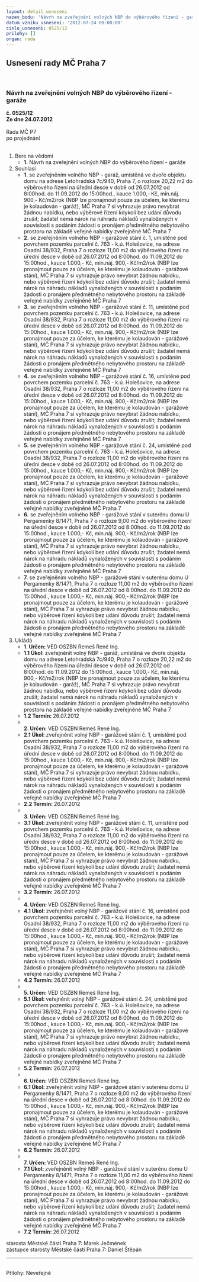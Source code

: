 ```yaml
---
layout: detail_usneseni
nazev_bodu: 'Návrh na zveřejnění volných NBP do výběrového řízení - garáže '
datum_vzniku_usneseni: '2012-07-24 00:00:00'
cislo_usneseni: 0525/12
prilohy: []
organ: rada
---
```

<div id="ucUsn_pList" class="usn">
	<span><h2>Usnesení rady MČ Praha 7 </h2>
<br></span><div class="standBody">
<span><h3>Návrh na zveřejnění volných NBP do výběrového řízení - garáže </h3></span><div class="center">
		<strong>č. 0525/12</strong><br>
	</div>
<div class="center">
		<strong>Ze dne 24.07.2012</strong><br><br>
	</div>Rada MČ P7<br> po projednání<br><br><ol>
<li>Bere na vědomí<ul><li>
<strong>1.</strong> Návrh na zveřejnění volných NBP do výběrového řízení - garáže </li></ul>
</li>
<li>Souhlasí<ul>
<li>
<strong>1.</strong> se zveřejněním volného NBP - garáž, umístěná ve dvoře objektu domu na adrese Letohradská 7c/940, Praha 7,  o rozloze 20,22 m2 do výběrového řízení na úřední desce v době od 26.07.2012 od 8:00hod. do 11.09.2012 do 15:00hod., kauce 1.000,- Kč, min.náj. 900,- Kč/m2/rok (NBP lze pronajmout pouze za účelem, ke kterému je kolaudován - garáž), MČ Praha 7 si vyhrazuje právo nevybrat žádnou nabídku, nebo výběrové řízení kdykoli bez udání důvodu zrušit; žadatel nemá nárok na náhradu nákladů vynaložených v souvislosti s podáním žádosti o pronájem předmětného nebytového prostoru na základě veřejné nabídky zveřejněné MČ Praha 7</li>
<li>
<strong>2.</strong> se zveřejněním volného NBP - garážové stání č. 1, umístěné pod povrchem pozemku parcelní č. 763 - k.ú. Holešovice, na adrese Osadní 38/932, Praha 7  o rozloze 11,00 m2 do výběrového řízení na úřední desce v době od 26.07.2012 od 8:00hod. do 11.09.2012 do 15:00hod., kauce 1.000,- Kč, min.náj. 900,- Kč/m2/rok (NBP lze pronajmout pouze za účelem, ke kterému je kolaudován - garážové stání), MČ Praha 7 si vyhrazuje právo nevybrat žádnou nabídku, nebo výběrové řízení kdykoli bez udání důvodu zrušit; žadatel nemá nárok na náhradu nákladů vynaložených v souvislosti s podáním žádosti o pronájem předmětného nebytového prostoru na základě veřejné nabídky zveřejněné MČ Praha 7</li>
<li>
<strong>3.</strong> se zveřejněním volného NBP - garážové stání č. 11, umístěné pod povrchem pozemku parcelní č. 763 - k.ú. Holešovice, na adrese Osadní 38/932, Praha 7  o rozloze 11,00 m2 do výběrového řízení na úřední desce v době od 26.07.2012 od 8:00hod. do 11.09.2012 do 15:00hod., kauce 1.000,- Kč, min.náj. 900,- Kč/m2/rok (NBP lze pronajmout pouze za účelem, ke kterému je kolaudován - garážové stání), MČ Praha 7 si vyhrazuje právo nevybrat žádnou nabídku, nebo výběrové řízení kdykoli bez udání důvodu zrušit; žadatel nemá nárok na náhradu nákladů vynaložených v souvislosti s podáním žádosti o pronájem předmětného nebytového prostoru na základě veřejné nabídky zveřejněné MČ Praha 7</li>
<li>
<strong>4.</strong> se zveřejněním volného NBP - garážové stání č. 16, umístěné pod povrchem pozemku parcelní č. 763 - k.ú. Holešovice, na adrese Osadní 38/932, Praha 7  o rozloze 11,00 m2 do výběrového řízení na úřední desce v době od 26.07.2012 od 8:00hod. do 11.09.2012 do 15:00hod., kauce 1.000,- Kč, min.náj. 900,- Kč/m2/rok (NBP lze pronajmout pouze za účelem, ke kterému je kolaudován - garážové stání), MČ Praha 7 si vyhrazuje právo nevybrat žádnou nabídku, nebo výběrové řízení kdykoli bez udání důvodu zrušit; žadatel nemá nárok na náhradu nákladů vynaložených v souvislosti s podáním žádosti o pronájem předmětného nebytového prostoru na základě veřejné nabídky zveřejněné MČ Praha 7</li>
<li>
<strong>5.</strong> se zveřejněním volného NBP - garážové stání č. 24, umístěné pod povrchem pozemku parcelní č. 763 - k.ú. Holešovice, na adrese Osadní 38/932, Praha 7  o rozloze 11,00 m2 do výběrového řízení na úřední desce v době od 26.07.2012 od 8:00hod. do 11.09.2012 do 15:00hod., kauce 1.000,- Kč, min.náj. 900,- Kč/m2/rok (NBP lze pronajmout pouze za účelem, ke kterému je kolaudován - garážové stání), MČ Praha 7 si vyhrazuje právo nevybrat žádnou nabídku, nebo výběrové řízení kdykoli bez udání důvodu zrušit; žadatel nemá nárok na náhradu nákladů vynaložených v souvislosti s podáním žádosti o pronájem předmětného nebytového prostoru na základě veřejné nabídky zveřejněné MČ Praha 7</li>
<li>
<strong>6.</strong> se zveřejněním volného NBP - garážové stání v suterénu domu U Pergamenky 8/1471, Praha 7  o rozloze 9,00 m2 do výběrového řízení na úřední desce v době od 26.07.2012 od 8:00hod. do 11.09.2012 do 15:00hod., kauce 1.000,- Kč, min.náj. 900,- Kč/m2/rok (NBP lze pronajmout pouze za účelem, ke kterému je kolaudován - garážové stání), MČ Praha 7 si vyhrazuje právo nevybrat žádnou nabídku, nebo výběrové řízení kdykoli bez udání důvodu zrušit; žadatel nemá nárok na náhradu nákladů vynaložených v souvislosti s podáním žádosti o pronájem předmětného nebytového prostoru na základě veřejné nabídky zveřejněné MČ Praha 7</li>
<li>
<strong>7.</strong> se zveřejněním volného NBP - garážové stání v suterénu domu U Pergamenky 8/1471, Praha 7  o rozloze 11,00 m2 do výběrového řízení na úřední desce v době od 26.07.2012 od 8:00hod. do 11.09.2012 do 15:00hod., kauce 1.000,- Kč, min.náj. 900,- Kč/m2/rok (NBP lze pronajmout pouze za účelem, ke kterému je kolaudován - garážové stání), MČ Praha 7 si vyhrazuje právo nevybrat žádnou nabídku, nebo výběrové řízení kdykoli bez udání důvodu zrušit; žadatel nemá nárok na náhradu nákladů vynaložených v souvislosti s podáním žádosti o pronájem předmětného nebytového prostoru na základě veřejné nabídky zveřejněné MČ Praha 7</li>
</ul>
</li>
<li>Ukládá<ul>
<li>
<strong>1. Určen: </strong>VED OSZBN Remeš René Ing.</li>
<li>
<strong>1.1 Úkol: </strong>zveřejněnit volný NBP - garáž, umístěná ve dvoře objektu domu na adrese Letohradská 7c/940, Praha 7  o rozloze 20,22 m2 do výběrového řízení na úřední desce v době od 26.07.2012 od 8:00hod. do 11.09.2012 do 15:00hod., kauce 1.000,- Kč, min.náj. 900,- Kč/m2/rok (NBP lze pronajmout pouze za účelem, ke kterému je kolaudován - garáž), MČ Praha 7 si vyhrazuje právo nevybrat žádnou nabídku, nebo výběrové řízení kdykoli bez udání důvodu zrušit; žadatel nemá nárok na náhradu nákladů vynaložených v souvislosti s podáním žádosti o pronájem předmětného nebytového prostoru na základě veřejné nabídky zveřejněné MČ Praha 7</li>
<li>
<strong>1.2 Termín: </strong>26.07.2012</li>
<li>
<strong><br>2. Určen: </strong>VED OSZBN Remeš René Ing.</li>
<li>
<strong>2.1 Úkol: </strong>zveřejněnit volný NBP - garážové stání č. 1, umístěné pod povrchem pozemku parcelní č. 763 - k.ú. Holešovice, na adrese Osadní 38/932, Praha 7  o rozloze 11,00 m2 do výběrového řízení na úřední desce v době od 26.07.2012 od 8:00hod. do 11.09.2012 do 15:00hod., kauce 1.000,- Kč, min.náj. 900,- Kč/m2/rok (NBP lze pronajmout pouze za účelem, ke kterému je kolaudován - garážové stání), MČ Praha 7 si vyhrazuje právo nevybrat žádnou nabídku, nebo výběrové řízení kdykoli bez udání důvodu zrušit; žadatel nemá nárok na náhradu nákladů vynaložených v souvislosti s podáním žádosti o pronájem předmětného nebytového prostoru na základě veřejné nabídky zveřejněné MČ Praha 7</li>
<li>
<strong>2.2 Termín: </strong>26.07.2012</li>
<li>
<strong><br>3. Určen: </strong>VED OSZBN Remeš René Ing.</li>
<li>
<strong>3.1 Úkol: </strong>zveřejněnit volný NBP - garážové stání č. 11, umístěné pod povrchem pozemku parcelní č. 763 - k.ú. Holešovice, na adrese Osadní 38/932, Praha 7  o rozloze 11,00 m2 do výběrového řízení na úřední desce v době od 26.07.2012 od 8:00hod. do 11.09.2012 do 15:00hod., kauce 1.000,- Kč, min.náj. 900,- Kč/m2/rok (NBP lze pronajmout pouze za účelem, ke kterému je kolaudován - garážové stání), MČ Praha 7 si vyhrazuje právo nevybrat žádnou nabídku, nebo výběrové řízení kdykoli bez udání důvodu zrušit; žadatel nemá nárok na náhradu nákladů vynaložených v souvislosti s podáním žádosti o pronájem předmětného nebytového prostoru na základě veřejné nabídky zveřejněné MČ Praha 7</li>
<li>
<strong>3.2 Termín: </strong>26.07.2012</li>
<li>
<strong><br>4. Určen: </strong>VED OSZBN Remeš René Ing.</li>
<li>
<strong>4.1 Úkol: </strong>zveřejněnit volný NBP - garážové stání č. 16, umístěné pod povrchem pozemku parcelní č. 763 - k.ú. Holešovice, na adrese Osadní 38/932, Praha 7  o rozloze 11,00 m2 do výběrového řízení na úřední desce v době od 26.07.2012 od 8:00hod. do 11.09.2012 do 15:00hod., kauce 1.000,- Kč, min.náj. 900,- Kč/m2/rok (NBP lze pronajmout pouze za účelem, ke kterému je kolaudován - garážové stání), MČ Praha 7 si vyhrazuje právo nevybrat žádnou nabídku, nebo výběrové řízení kdykoli bez udání důvodu zrušit; žadatel nemá nárok na náhradu nákladů vynaložených v souvislosti s podáním žádosti o pronájem předmětného nebytového prostoru na základě veřejné nabídky zveřejněné MČ Praha 7</li>
<li>
<strong>4.2 Termín: </strong>26.07.2012</li>
<li>
<strong><br>5. Určen: </strong>VED OSZBN Remeš René Ing.</li>
<li>
<strong>5.1 Úkol: </strong>veřejněnit volný NBP - garážové stání č. 24, umístěné pod povrchem pozemku parcelní č. 763 - k.ú. Holešovice, na adrese Osadní 38/932, Praha 7  o rozloze 11,00 m2 do výběrového řízení na úřední desce v době od 26.07.2012 od 8:00hod. do 11.09.2012 do 15:00hod., kauce 1.000,- Kč, min.náj. 900,- Kč/m2/rok (NBP lze pronajmout pouze za účelem, ke kterému je kolaudován - garážové stání), MČ Praha 7 si vyhrazuje právo nevybrat žádnou nabídku, nebo výběrové řízení kdykoli bez udání důvodu zrušit; žadatel nemá nárok na náhradu nákladů vynaložených v souvislosti s podáním žádosti o pronájem předmětného nebytového prostoru na základě veřejné nabídky zveřejněné MČ Praha 7</li>
<li>
<strong>5.2 Termín: </strong>26.07.2012</li>
<li>
<strong><br>6. Určen: </strong>VED OSZBN Remeš René Ing.</li>
<li>
<strong>6.1 Úkol: </strong>zveřejněnit volný NBP - garážové stání v suterénu domu U Pergamenky 8/1471, Praha 7  o rozloze 9,00 m2 do výběrového řízení na úřední desce v době od 26.07.2012 od 8:00hod. do 11.09.2012 do 15:00hod., kauce 1.000,- Kč, min.náj. 900,- Kč/m2/rok (NBP lze pronajmout pouze za účelem, ke kterému je kolaudován - garážové stání), MČ Praha 7 si vyhrazuje právo nevybrat žádnou nabídku, nebo výběrové řízení kdykoli bez udání důvodu zrušit; žadatel nemá nárok na náhradu nákladů vynaložených v souvislosti s podáním žádosti o pronájem předmětného nebytového prostoru na základě veřejné nabídky zveřejněné MČ Praha 7</li>
<li>
<strong>6.2 Termín: </strong>26.07.2012</li>
<li>
<strong><br>7. Určen: </strong>VED OSZBN Remeš René Ing.</li>
<li>
<strong>7.1 Úkol: </strong>zveřejněnit volný NBP - garážové stání v suterénu domu U Pergamenky 8/1471, Praha 7  o rozloze 11,00 m2 do výběrového řízení na úřední desce v době od 26.07.2012 od 8:00hod. do 11.09.2012 do 15:00hod., kauce 1.000,- Kč, min.náj. 900,- Kč/m2/rok (NBP lze pronajmout pouze za účelem, ke kterému je kolaudován - garážové stání), MČ Praha 7 si vyhrazuje právo nevybrat žádnou nabídku, nebo výběrové řízení kdykoli bez udání důvodu zrušit; žadatel nemá nárok na náhradu nákladů vynaložených v souvislosti s podáním žádosti o pronájem předmětného nebytového prostoru na základě veřejné nabídky zveřejněné MČ Praha 7</li>
<li>
<strong>7.2 Termín: </strong>26.07.2012</li>
</ul>
</li>
</ol>starosta Městské části Praha 7: Marek Ječmének<br>zástupce starosty Městské části Praha 7: Daniel Štěpán <hr>
<br>Přílohy: Neveřejné</div>
</div>